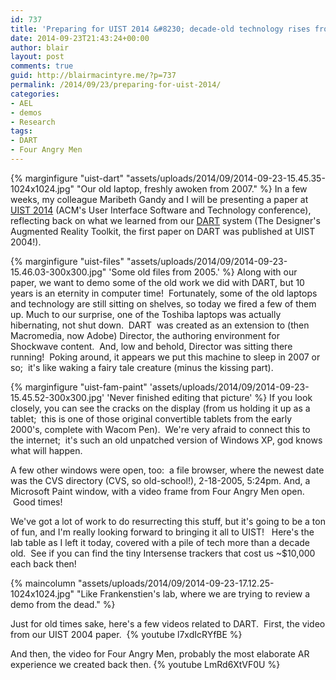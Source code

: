 ```yaml
---
id: 737
title: 'Preparing for UIST 2014 &#8230; decade-old technology rises from the dead!'
date: 2014-09-23T21:43:24+00:00
author: blair
layout: post
comments: true
guid: http://blairmacintyre.me/?p=737
permalink: /2014/09/23/preparing-for-uist-2014/
categories:
- AEL
- demos
- Research
tags:
- DART
- Four Angry Men
---
```


{% marginfigure "uist-dart" "assets/uploads/2014/09/2014-09-23-15.45.35-1024x1024.jpg" "Our old laptop, freshly awoken from 2007." %}
In a few weeks, my colleague Maribeth Gandy and I will be presenting a paper at [UIST 2014](http://www.acm.org/uist/uist2014/) (ACM's User Interface Software and Technology conference), reflecting back on what we learned from our [DART](http://ael.gatech.edu/dart/) system (The Designer's Augmented Reality Toolkit, the first paper on DART was published at UIST 2004!).

{% marginfigure "uist-files" "assets/uploads/2014/09/2014-09-23-15.46.03-300x300.jpg" 'Some old files from 2005.' %} 
Along with our paper, we want to demo some of the old work we did with DART, but 10 years is an eternity in computer time!  Fortunately, some of the old laptops and technology are still sitting on shelves, so today we fired a few of them up. Much to our surprise, one of the Toshiba laptops was actually hibernating, not shut down.  DART  was created as an extension to (then Macromedia, now Adobe) Director, the authoring environment for Shockwave content.  And, low and behold, Director was sitting there running!  Poking around, it appears we put this machine to sleep in 2007 or so;  it's like waking a fairy tale creature (minus the kissing part).

{% marginfigure "uist-fam-paint" 'assets/uploads/2014/09/2014-09-23-15.45.52-300x300.jpg' 'Never finished editing that picture' %}
If you look closely, you can see the cracks on the display (from us holding it up as a tablet;  this is one of those original convertible tablets from the early 2000's, complete with Wacom Pen).  We're very afraid to connect this to the internet;  it's such an old unpatched version of Windows XP, god knows what will happen.

A few other windows were open, too:  a file browser, where the newest date was the CVS directory (CVS, so old-school!), 2-18-2005, 5:24pm. And, a Microsoft Paint window, with a video frame from Four Angry Men open.  Good times!

We've got a lot of work to do resurrecting this stuff, but it's going to be a ton of fun, and I'm really looking forward to bringing it all to UIST!   Here's the lab table as I left it today, covered with a pile of tech more than a decade old.  See if you can find the tiny Intersense trackers that cost us ~$10,000 each back then!

{% maincolumn "assets/uploads/2014/09/2014-09-23-17.12.25-1024x1024.jpg" "Like Frankenstien's lab, where we are trying to review a demo from the dead." %}

Just for old times sake, here's a few videos related to DART.  First, the video from our UIST 2004 paper. 
{% youtube l7xdIcRYfBE %}

And then, the video for Four Angry Men, probably the most elaborate AR experience we created back then.
{% youtube LmRd6XtVF0U %}
